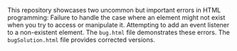 This repository showcases two uncommon but important errors in HTML programming:  Failure to handle the case where an element might not exist when you try to access or manipulate it. Attempting to add an event listener to a non-existent element.  The `bug.html` file demonstrates these errors. The `bugSolution.html` file provides corrected versions.